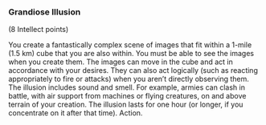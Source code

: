 ### Grandiose Illusion

(8 Intellect points)

You create a fantastically complex scene of images that fit within a 1-mile (1.5 km) cube that you are also within. You must be able to see the images when you create them. The images can move in the cube and act in accordance with your desires. They can also act logically (such as reacting appropriately to fire or attacks) when you aren’t directly observing them. The illusion includes sound and smell. For example, armies can clash in battle, with air support from machines or flying creatures, on and above terrain of your creation. The illusion lasts for one hour (or longer, if you concentrate on it after that time). Action.